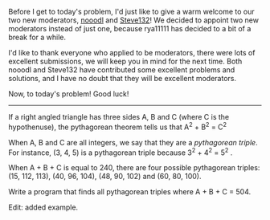 <div class="md"><p>Before I get to today's problem, I'd just like to give a warm welcome to our two new moderators, <a href="http://www.reddit.com/user/nooodl">nooodl</a> and <a href="http://www.reddit.com/user/Steve132">Steve132</a>! We decided to appoint two new moderators instead of just one, because rya11111 has decided to a bit of a break for a while.</p>
<p>I'd like to thank everyone who applied to be moderators, there were lots of excellent submissions, we will keep you in mind for the next time. Both nooodl and Steve132 have contributed some excellent problems and solutions, and I have no doubt that they will be excellent moderators. </p>
<p>Now, to today's problem! Good luck!</p>
<hr/>
<p>If a right angled triangle has three sides A, B and C (where C is the hypothenuse), the pythagorean theorem tells us that A<sup>2</sup> + B<sup>2</sup> = C<sup>2</sup></p>
<p>When A, B and C are all integers, we say that they are a <em>pythagorean triple</em>. For instance, (3, 4, 5) is a pythagorean triple because 3<sup>2</sup> + 4<sup>2</sup> = 5<sup>2</sup> .</p>
<p>When A + B + C is equal to 240, there are four possible pythagorean triples: (15, 112, 113), (40, 96, 104), (48, 90, 102) and (60, 80, 100).</p>
<p>Write a program that finds all pythagorean triples where A + B + C = 504. </p>
<p>Edit: added example. </p>
</div>
